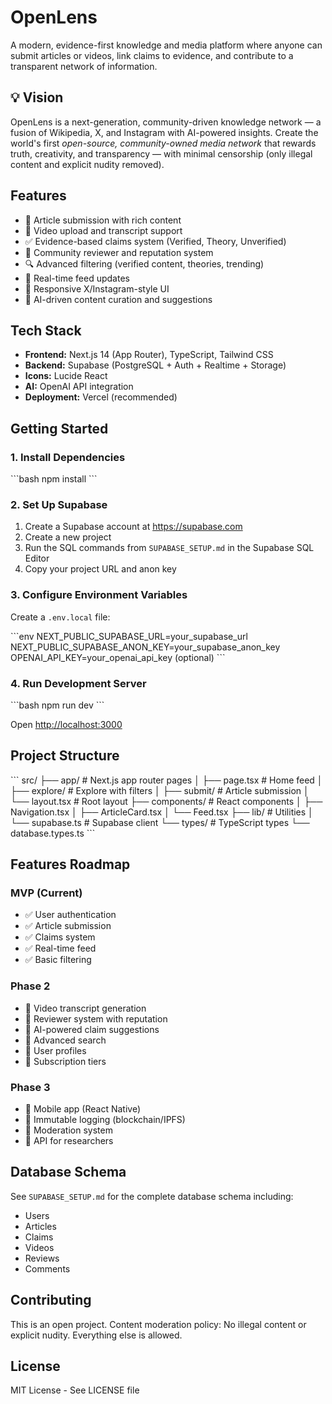 # OpenLens

A modern, evidence-first knowledge and media platform where anyone can submit articles or videos, link claims to evidence, and contribute to a transparent network of information.

## 💡 Vision

OpenLens is a next-generation, community-driven knowledge network — a fusion of Wikipedia, X, and Instagram with AI-powered insights. Create the world's first *open-source, community-owned media network* that rewards truth, creativity, and transparency — with minimal censorship (only illegal content and explicit nudity removed).

## Features

- 📝 Article submission with rich content
- 🎥 Video upload and transcript support
- ✅ Evidence-based claims system (Verified, Theory, Unverified)
- 👥 Community reviewer and reputation system
- 🔍 Advanced filtering (verified content, theories, trending)
- 🔄 Real-time feed updates
- 📱 Responsive X/Instagram-style UI
- 🤖 AI-driven content curation and suggestions

## Tech Stack

- **Frontend:** Next.js 14 (App Router), TypeScript, Tailwind CSS
- **Backend:** Supabase (PostgreSQL + Auth + Realtime + Storage)
- **Icons:** Lucide React
- **AI:** OpenAI API integration
- **Deployment:** Vercel (recommended)

## Getting Started

### 1. Install Dependencies

\`\`\`bash
npm install
\`\`\`

### 2. Set Up Supabase

1. Create a Supabase account at https://supabase.com
2. Create a new project
3. Run the SQL commands from `SUPABASE_SETUP.md` in the Supabase SQL Editor
4. Copy your project URL and anon key

### 3. Configure Environment Variables

Create a `.env.local` file:

\`\`\`env
NEXT_PUBLIC_SUPABASE_URL=your_supabase_url
NEXT_PUBLIC_SUPABASE_ANON_KEY=your_supabase_anon_key
OPENAI_API_KEY=your_openai_api_key (optional)
\`\`\`

### 4. Run Development Server

\`\`\`bash
npm run dev
\`\`\`

Open [http://localhost:3000](http://localhost:3000)

## Project Structure

\`\`\`
src/
├── app/              # Next.js app router pages
│   ├── page.tsx      # Home feed
│   ├── explore/      # Explore with filters
│   ├── submit/       # Article submission
│   └── layout.tsx    # Root layout
├── components/       # React components
│   ├── Navigation.tsx
│   ├── ArticleCard.tsx
│   └── Feed.tsx
├── lib/             # Utilities
│   └── supabase.ts  # Supabase client
└── types/           # TypeScript types
    └── database.types.ts
\`\`\`

## Features Roadmap

### MVP (Current)
- ✅ User authentication
- ✅ Article submission
- ✅ Claims system
- ✅ Real-time feed
- ✅ Basic filtering

### Phase 2
- 🔄 Video transcript generation
- 🔄 Reviewer system with reputation
- 🔄 AI-powered claim suggestions
- 🔄 Advanced search
- 🔄 User profiles
- 🔄 Subscription tiers

### Phase 3
- 🔄 Mobile app (React Native)
- 🔄 Immutable logging (blockchain/IPFS)
- 🔄 Moderation system
- 🔄 API for researchers

## Database Schema

See `SUPABASE_SETUP.md` for the complete database schema including:
- Users
- Articles
- Claims
- Videos
- Reviews
- Comments

## Contributing

This is an open project. Content moderation policy: No illegal content or explicit nudity. Everything else is allowed.

## License

MIT License - See LICENSE file
